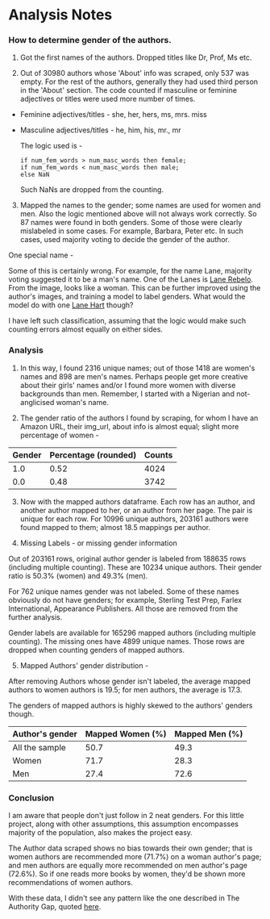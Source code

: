 # Analysis Notes

### How to determine gender of the authors.

1. Got the first names of the authors. Dropped titles like Dr, Prof, Ms etc.

2. Out of 30980 authors whose 'About' info was scraped, only 537 was empty. For
the rest of the authors, generally they had used third person in the 'About' section.
The code counted if masculine or feminine adjectives or titles were used more number
of times.

* Feminine adjectives/titles - she, her, hers, ms, mrs. miss
* Masculine adjectives/titles - he, him, his, mr., mr

  The logic used is -

  ``` pseudocode
  if num_fem_words > num_masc_words then female;
  if num_fem_words < num_masc_words then male;
  else NaN
  ```
  Such NaNs are dropped from the counting.

3. Mapped the names to the gender; some names are used for women and men. Also the
logic mentioned above will not always work correctly. So 87 names were found in both
genders. Some of those were clearly mislabeled in some cases. For example, Barbara, Peter
etc. In such cases, used majority voting to decide the gender of the author.

  One special name -

  Some of this is certainly wrong. For example, for the name Lane, majority voting suggested
  it to be a man's name. One of the Lanes is [Lane Rebelo](https://www.amazon.com/stores/author/B07CCKR9SP).
  From the image, looks like a woman. This can be further improved using the author's images,
  and training a model to label genders. What would the model do with one [Lane
    Hart](https://www.amazon.com/stores/author/B00J22NZTA) though?

  I have left such classification, assuming that the logic would make such counting errors
  almost equally on either sides.

### Analysis

1. In this way, I found 2316 unique names; out of those 1418 are women's names and
898 are men's names. Perhaps people get more creative about their girls' names and/or
I found more women with diverse backgrounds than men. Remember, I started with a
Nigerian and not-anglicised woman's name.

2. The gender ratio of the authors I found by scraping, for whom I have an Amazon URL,
their img_url, about info is almost equal; slight more percentage of women -

  | Gender | Percentage (rounded) | Counts |
  | ------ | -------------------- | ------ |
  |   1.0  |  0.52                |  4024  |
  |   0.0  |  0.48                |  3742  |

3. Now with the mapped authors dataframe. Each row has an author, and another author
mapped to her, or an author from her page. The pair is unique for each row. For 10996
unique authors, 203161 authors were found mapped to them; almost 18.5 mappings per
author.

4. Missing Labels - or missing gender information

  Out of 203161 rows, original author gender is labeled from 188635 rows (including
    multiple counting). These are 10234 unique authors. Their gender ratio is 50.3% (women)
  and 49.3% (men).

  For 762 unique names gender was not labeled. Some of these names
  obviously do not have genders; for example, Sterling Test Prep, Farlex International,
  Appearance Publishers. All those are removed from the further analysis.

  Gender labels are available for 165296 mapped authors (including multiple counting).
  The missing ones have 4899 unique names. Those rows are dropped when counting genders
  of mapped authors.

5. Mapped Authors' gender distribution -

  After removing Authors whose gender isn't labeled, the average mapped authors to women
  authors is 19.5; for men authors, the average is 17.3.

  The genders of mapped authors is highly skewed to the authors' genders though.

  | Author's gender | Mapped Women (%) | Mapped Men (%) |
  | --------------- | ---------------  | ---------------|
  | All the sample  |    50.7          |   49.3         | 
  | Women           |    71.7          |   28.3         |
  | Men             |    27.4          |   72.6         |



### Conclusion

I am aware that people don't just follow in 2 neat genders. For this little project, along with
other assumptions, this assumption encompasses majority of the population, also makes the project
easy.

The Author data scraped shows no bias towards their own gender; that is women authors are recommended
more (71.7%) on a woman author's page; and men authors are equally more recommended on men author's
page (72.6%). So if one reads more books by women, they'd be shown more recommendations of women
authors.

With these data, I didn't see any pattern like the one described in The Authority Gap, quoted
[here](the_authority_gap.md).
